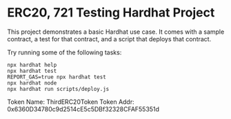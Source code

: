 # ERC20, 721 Testing Hardhat Project

This project demonstrates a basic Hardhat use case. It comes with a sample contract, a test for that contract, and a script that deploys that contract.

Try running some of the following tasks:

```shell
npx hardhat help
npx hardhat test
REPORT_GAS=true npx hardhat test
npx hardhat node
npx hardhat run scripts/deploy.js
```

Token Name: ThirdERC20Token
Token Addr: 0x6360D34780c9d2514cE5c5DBf32328CFAF55351d
